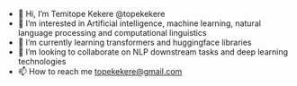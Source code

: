 - 👋 Hi, I’m Temitope Kekere @topekekere
- 👀 I’m interested in Artificial intelligence, machine learning, natural language processing and computational linguistics
- 🌱 I’m currently learning transformers and huggingface libraries 
- 💞️ I’m looking to collaborate on NLP downstream tasks and deep learning technologies 
- 📫 How to reach me topekekere@gmail.com

<!---
topekekere/topekekere is a ✨ special ✨ repository because its `README.md` (this file) appears on your GitHub profile.
You can click the Preview link to take a look at your changes.
--->
